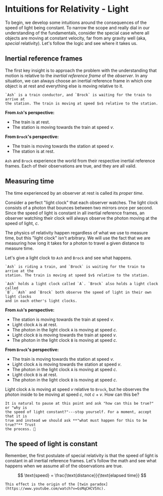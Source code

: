 # Intuitions for Relativity - Light

To begin, we develop some intuitions around the consequences of the speed of
light being constant. To narrow the scope and really dial in our understanding
of the fundamentals, consider the special case where all objects are moving at
constant velocity, far from any gravity well (aka, _special_ relativity). Let's
follow the logic and see where it takes us.

## Inertial reference frames

The first key insight is to approach the problem with the understanding that
motion is relative to the _inertial reference frame_ of the _observer_. In any
situation, we can always choose an inertial reference frame in which one object
is at rest and everything else is moving relative to it.

```admonish example
`Ash` is a train conductor, and `Brock` is waiting for the train to arrive at
the station. The train is moving at speed $v$ relative to the station.
```

**From `Ash`'s perspective:**
- The train is at rest.
- The station is moving towards the train at speed $v$.

**From `Brock`'s perspective:**
- The train is moving towards the station at speed $v$.
- The station is at rest.

`Ash` and `Brock` experience the world from their respective inertial reference
frames. Each of their observations are true, and they are all valid.

## Measuring time

The time experienced by an observer at rest is called its _proper time_.

Consider a perfect "light clock" that each observer watches. The light clock
consists of a photon that bounces between two mirrors once per second. Since the
speed of light is constant in all inertial reference frames, an observer
watching their clock will always observe the photon moving at the speed of
light, $c$.

The physics of relativity happen regardless of what we use to measure time, but
this "light clock" isn't arbitrary. We will use the fact that we are measuring
how long it takes for a photon to travel a given distance to measure time.

Let's give a light clock to `Ash` and `Brock` and see what happens.

```admonish example
`Ash` is riding a train, and `Brock` is waiting for the train to arrive at the
station. The train is moving at speed $v$ relative to the station.

`Ash` holds a light clock called `A`. `Brock` also holds a light clock called
`B`. `Ash` and `Brock` both observe the speed of light in their own light clocks
and in each other's light clocks.
```

**From `Ash`'s perspective:**
- The station is moving towards the train at speed $v$.
- Light clock `A` is at rest.
- The photon in the light clock `A` is moving at speed $c$.
- Light clock `B` is moving towards the train at speed $v$.
- The photon in the light clock `B` is moving at speed $c$.

**From `Brock`'s perspective:**
- The train is moving towards the station at speed $v$.
- Light clock `A` is moving towards the station at speed $v$.
- The photon in the light clock `A` is moving at speed $c$.
- Light clock `B` is at rest.
- The photon in the light clock `B` is moving at speed $c$.

Light clock `A` is moving at speed $v$ relative to `Brock`, but he observes the
photon inside to be moving at speed $c$, not $c+v$. How can this be?

```admonish tip
It is natural to pause at this point and ask "how can this be true?" or "why is
the speed of light constant?"---stop yourself. For a moment, accept that it is
true and instead we should ask **"what must happen for this to be true?"** Trust
the process. 🙏
```

## The speed of light is constant

Remember, the first postulate of special relativity is that the speed of light
is constant in all inertial reference frames. Let's follow the math and see what
happens when we assume all of the observations are true.

$$
\text{speed} = \frac{\text{distance}}{\text{elapsed time}}
$$

```admonish tip
This effect is the origin of the [twin paradox](https://www.youtube.com/watch?v=GsMqCHCV5Xc).
```

